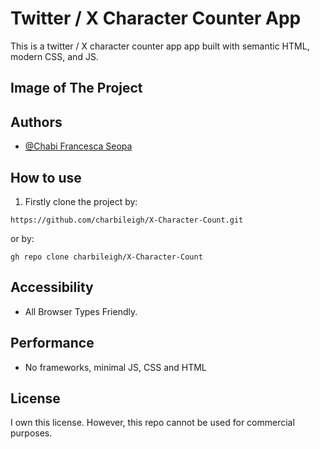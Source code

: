 # Twitter / X Character Counter App

This is a twitter / X character counter app app built with semantic HTML, modern CSS, and JS.

## Image of The Project





## Authors

- [@Chabi Francesca Seopa](https://www.github.com/charbileigh)


## How to use
1. Firstly clone the project by:
```
https://github.com/charbileigh/X-Character-Count.git

```
or by:
```
gh repo clone charbileigh/X-Character-Count

```


## Accessibility
- All Browser Types Friendly.

## Performance
- No frameworks, minimal JS, CSS and HTML

## License
I own this license. However, this repo cannot be used for commercial purposes. 
